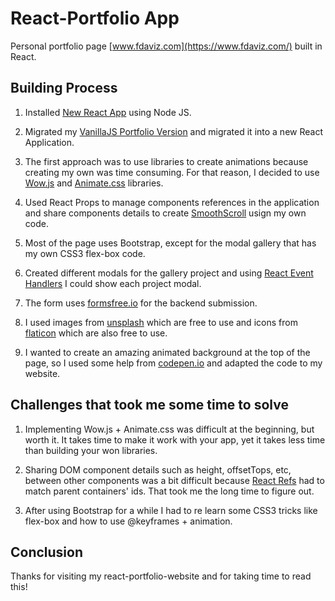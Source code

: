 # React-Portfolio App

  

Personal portfolio page [www.fdaviz.com](https://www.fdaviz.com/) built in React.

  

## Building Process

1. Installed [New React App](https://reactjs.org/docs/create-a-new-react-app.html) using Node JS.

2. Migrated my [VanillaJS Portfolio Version](https://github.com/kodi24fever/vanillajs-portfolio) and migrated it into a new React Application.

3. The first approach was to use libraries to create animations because creating my own was time consuming. For that reason, I decided to use [Wow.js](https://wowjs.uk/) and [Animate.css](https://daneden.github.io/animate.css/) libraries.

4. Used React Props to manage components references in the application and share components details to create [SmoothScroll](https://css-tricks.com/snippets/jquery/smooth-scrolling/) usign my own code.

5. Most of the page uses Bootstrap, except for the modal gallery that has my own CSS3 flex-box code.

6. Created different modals for the gallery project and using [React Event Handlers](https://reactjs.org/docs/handling-events.html) I could show each project modal.

7. The form uses [formsfree.io](https://formspree.io/) for the backend submission.

8. I used images from [unsplash](https://unsplash.com) which are free to use and icons from [flaticon](https://www.flaticon.com/) which are also free to use.

9. I wanted to create an amazing animated background at the top of the page, so I used some help from [codepen.io](https://codepen.io/saransh/pen/BKJun) and adapted the code to my website.

## Challenges that took me some time to solve

1. Implementing Wow.js + Animate.css was difficult at the beginning, but worth it. It takes time to make it work with your app, yet it takes less time than building your won libraries.

2. Sharing DOM component details such as height, offsetTops, etc, between other components was a bit difficult because [React Refs](https://reactjs.org/docs/refs-and-the-dom.html) had to match parent containers' ids. That took me the long time to figure out.

3. After using Bootstrap for a while I had to re learn some CSS3 tricks like flex-box and how to use @keyframes + animation.

## Conclusion

Thanks for visiting my react-portfolio-website and for taking time to read this!